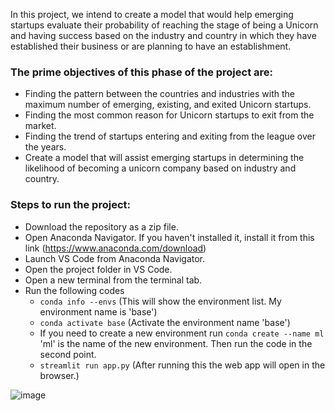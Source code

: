 In this project, we intend to create a model that would help emerging startups evaluate their 
probability of reaching the stage of being a Unicorn and having success based on the industry 
and country in which they have established their business or are planning to have an 
establishment.

### The prime objectives of this phase of the project are:
* Finding the pattern between the countries and industries with the maximum number of emerging, existing, and exited Unicorn startups.
* Finding the most common reason for Unicorn startups to exit from the market.
* Finding the trend of startups entering and exiting from the league over the years.
* Create a model that will assist emerging startups in determining the likelihood of becoming a unicorn company based on industry and country.

### Steps to run the project:
* Download the repository as a zip file.
* Open Anaconda Navigator. If you haven't installed it, install it from this link (https://www.anaconda.com/download)
* Launch VS Code from Anaconda Navigator.
* Open the project folder in VS Code.
* Open a new terminal from the terminal tab.
* Run the following codes
  *   ```conda info --envs``` (This will show the environment list. My environment name is 'base')
  *   ```conda activate base``` (Activate the environment name 'base')
  *   If you need to create a new environment run ```conda create --name ml``` 'ml' is the name of the new environment. Then run the code in the second point.
  *   ```streamlit run app.py``` (After running this the web app will open in the browser.)

 ![image](https://github.com/nidula/Unicorn-Dreams---Analysis-of-Unicorn-Startups/assets/46299110/59304154-bd96-404d-bf64-162e02c5b738)


